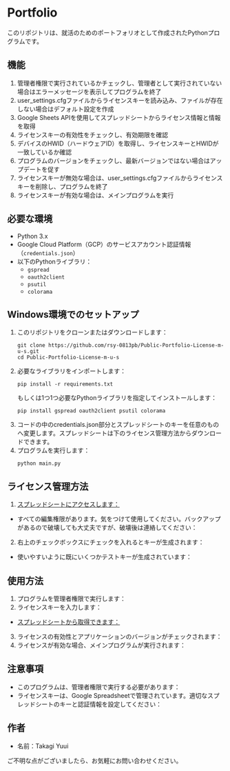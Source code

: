 # Portfolio

このリポジトリは、就活のためのポートフォリオとして作成されたPythonプログラムです。

## 機能

1. 管理者権限で実行されているかチェックし、管理者として実行されていない場合はエラーメッセージを表示してプログラムを終了
2. user_settings.cfgファイルからライセンスキーを読み込み、ファイルが存在しない場合はデフォルト設定を作成
3. Google Sheets APIを使用してスプレッドシートからライセンス情報と情報を取得
4. ライセンスキーの有効性をチェックし、有効期限を確認
5. デバイスのHWID（ハードウェアID）を取得し、ライセンスキーとHWIDが一致しているか確認
6. プログラムのバージョンをチェックし、最新バージョンではない場合はアップデートを促す
7. ライセンスキーが無効な場合は、user_settings.cfgファイルからライセンスキーを削除し、プログラムを終了
8. ライセンスキーが有効な場合は、メインプログラムを実行

## 必要な環境

- Python 3.x
- Google Cloud Platform（GCP）のサービスアカウント認証情報（`credentials.json`）
- 以下のPythonライブラリ：
  - `gspread`
  - `oauth2client`
  - `psutil`
  - `colorama`

## Windows環境でのセットアップ

1. このリポジトリをクローンまたはダウンロードします：
   ```
   git clone https://github.com/rsy-0813pb/Public-Portfolio-License-m-u-s.git
   cd Public-Portfolio-License-m-u-s
   ```
2. 必要なライブラリをインポートします：
   ```
   pip install -r requirements.txt
   ```
   もしくは1つ1つ必要なPythonライブラリを指定してインストールします：
   ```
   pip install gspread oauth2client psutil colorama
   ```
3. コードの中のcredentials.json部分とスプレッドシートのキーを任意のものへ変更します。スプレッドシートは下のライセンス管理方法からダウンロードできます。
4. プログラムを実行します：
   ```
   python main.py
   ```

## ライセンス管理方法

1. [スプレッドシートにアクセスします：](https://docs.google.com/spreadsheets/d/1kNSog0H2J_QBX5mIQ9j9UcRbY3q9LpcdG_9upwbNOHs/edit?usp=sharing)
- すべての編集権限があります。気をつけて使用してください。バックアップがあるので破壊しても大丈夫ですが、破壊後は連絡してください：
2. 右上のチェックボックスにチェックを入れるとキーが生成されます：
- 使いやすいように既にいくつかテストキーが生成されています：

## 使用方法

1. プログラムを管理者権限で実行します：
2. ライセンスキーを入力します：
- [スプレッドシートから取得できます：](https://docs.google.com/spreadsheets/d/1kNSog0H2J_QBX5mIQ9j9UcRbY3q9LpcdG_9upwbNOHs/edit?usp=sharing)
3. ライセンスの有効性とアプリケーションのバージョンがチェックされます：
4. ライセンスが有効な場合、メインプログラムが実行されます：

## 注意事項

- このプログラムは、管理者権限で実行する必要があります：
- ライセンスキーは、Google Spreadsheetで管理されています。適切なスプレッドシートのキーと認証情報を設定してください：

## 作者

- 名前：Takagi Yuui

ご不明な点がございましたら、お気軽にお問い合わせください。
